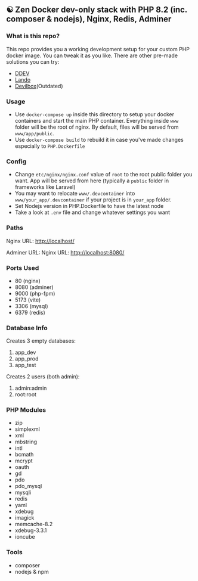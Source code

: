## ☯ Zen Docker **dev-only** stack with PHP 8.2 (inc. composer & nodejs), Nginx, Redis, Adminer

### What is this repo?
This repo provides you a working development setup for your custom PHP docker image. You can tweak it as you like. There are other pre-made solutions you can try:
- [DDEV](https://ddev.com/)
- [Lando](https://docs.lando.dev/plugins/php)
- [Devilbox](http://devilbox.org/)(Outdated)

### Usage
- Use `docker-compose up` inside this directory to setup your docker containers and start the main PHP container. Everything inside `www` folder will be the root of nginx. By default, files will be served from `www/app/public`.
- Use `docker-compose build` to rebuild it in case you've made changes especially to `PHP.Dockerfile`


### Config
- Change `etc/nginx/nginx.conf` value of `root` to the root public folder you want. App will be served from here (typically a `public` folder in frameworks like Laravel)
- You may want to relocate `www/.devcontainer` into `www/your_app/.devcontainer` if your project is in `your_app` folder.
- Set Nodejs version in PHP.Dockerfile to have the latest node
- Take a look at `.env` file and change whatever settings you want

### Paths
Nginx URL: <a href="http://localhost/" target="_blank">http://localhost/</a>

Adminer URL: Nginx URL: <a href="http://localhost:8080/" target="_blank">http://localhost:8080/</a>

### Ports Used
- 80   (nginx)
- 8080 (adminer)
- 9000 (php-fpm)
- 5173 (vite)
- 3306 (mysql)
- 6379 (redis)

### Database Info
Creates 3 empty databases:
1. app_dev
2. app_prod
3. app_test

Creates 2 users (both admin):
1. admin:admin
2. root:root

### PHP Modules
- zip
- simplexml
- xml
- mbstring
- intl
- bcmath
- mcrypt
- oauth
- gd
- pdo
- pdo_mysql
- mysqli
- redis
- yaml
- xdebug
- imagick
- memcache-8.2
- xdebug-3.3.1
- ioncube
### Tools
- composer
- nodejs & npm
